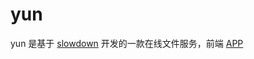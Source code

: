 # yun

yun 是基于 [slowdown](http://slowdown.pyforce.com.cn/) 开发的一款在线文件服务，前端 [APP](https://github.com/xunpu/yun-app)
